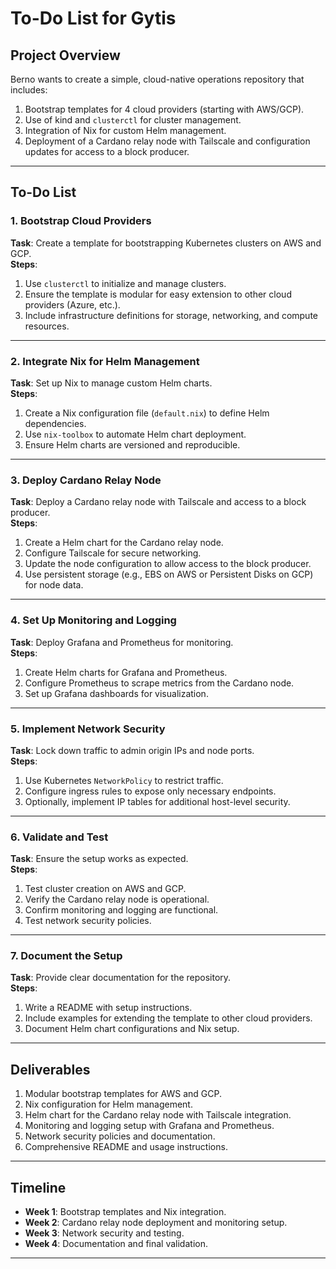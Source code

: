 # To-Do List for Gytis

## Project Overview
Berno wants to create a simple, cloud-native operations repository that includes:
1. Bootstrap templates for 4 cloud providers (starting with AWS/GCP).
2. Use of kind and `clusterctl` for cluster management.
3. Integration of Nix for custom Helm management.
4. Deployment of a Cardano relay node with Tailscale and configuration updates for access to a block producer.

---

## To-Do List

### 1. Bootstrap Cloud Providers
**Task**: Create a template for bootstrapping Kubernetes clusters on AWS and GCP.  
**Steps**:
1. Use `clusterctl` to initialize and manage clusters.
2. Ensure the template is modular for easy extension to other cloud providers (Azure, etc.).
3. Include infrastructure definitions for storage, networking, and compute resources.

---

### 2. Integrate Nix for Helm Management
**Task**: Set up Nix to manage custom Helm charts.  
**Steps**:
1. Create a Nix configuration file (`default.nix`) to define Helm dependencies.
2. Use `nix-toolbox` to automate Helm chart deployment.
3. Ensure Helm charts are versioned and reproducible.

---

### 3. Deploy Cardano Relay Node
**Task**: Deploy a Cardano relay node with Tailscale and access to a block producer.  
**Steps**:
1. Create a Helm chart for the Cardano relay node.
2. Configure Tailscale for secure networking.
3. Update the node configuration to allow access to the block producer.
4. Use persistent storage (e.g., EBS on AWS or Persistent Disks on GCP) for node data.

---

### 4. Set Up Monitoring and Logging
**Task**: Deploy Grafana and Prometheus for monitoring.  
**Steps**:
1. Create Helm charts for Grafana and Prometheus.
2. Configure Prometheus to scrape metrics from the Cardano node.
3. Set up Grafana dashboards for visualization.

---

### 5. Implement Network Security
**Task**: Lock down traffic to admin origin IPs and node ports.  
**Steps**:
1. Use Kubernetes `NetworkPolicy` to restrict traffic.
2. Configure ingress rules to expose only necessary endpoints.
3. Optionally, implement IP tables for additional host-level security.

---

### 6. Validate and Test
**Task**: Ensure the setup works as expected.  
**Steps**:
1. Test cluster creation on AWS and GCP.
2. Verify the Cardano relay node is operational.
3. Confirm monitoring and logging are functional.
4. Test network security policies.

---

### 7. Document the Setup
**Task**: Provide clear documentation for the repository.  
**Steps**:
1. Write a README with setup instructions.
2. Include examples for extending the template to other cloud providers.
3. Document Helm chart configurations and Nix setup.

---

## Deliverables
1. Modular bootstrap templates for AWS and GCP.
2. Nix configuration for Helm management.
3. Helm chart for the Cardano relay node with Tailscale integration.
4. Monitoring and logging setup with Grafana and Prometheus.
5. Network security policies and documentation.
6. Comprehensive README and usage instructions.

---

## Timeline
- **Week 1**: Bootstrap templates and Nix integration.
- **Week 2**: Cardano relay node deployment and monitoring setup.
- **Week 3**: Network security and testing.
- **Week 4**: Documentation and final validation.

---
